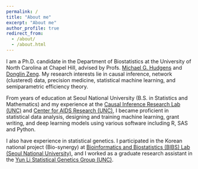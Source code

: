 ```yaml
---
permalink: /
title: "About me"
excerpt: "About me"
author_profile: true
redirect_from: 
  - /about/
  - /about.html
---
```


I am a Ph.D. candidate in the Department of Biostatistics at the University of North Carolina at Chapel Hill, 
advised by Profs. [Michael G. Hudgens](https://sph.unc.edu/adv_profile/michael-hudgens-phd/) and [Donglin Zeng](https://www.bios.unc.edu/~dzeng/). 
My research interests lie in causal inference, network (clustered) data, precision medicine, statistical machine learning, and semiparametric efficiency theory.

From years of education at Seoul National University (B.S. in Statistics and Mathematics) and my experience at the [Causal Inference Research Lab (UNC)](https://causal.unc.edu) and [Center for AIDS Research (UNC)](http://unccfar.org/portfolio/biostatistics/), I became proficient in statistical data analysis, designing and training machine learning, grant writing, and deep learning models using various software including R, SAS and Python.

I also have experience in statistical genetics. 
I participated in the Korean national project (Bio-synergy) at [Bioinformatics and Biostatistics (BIBS) Lab (Seoul National University)](http://bibs.snu.ac.kr),
and I worked as a graduate research assistant in the [Yun Li Statistical Genetics Group (UNC)](https://yunliweb.its.unc.edu).
